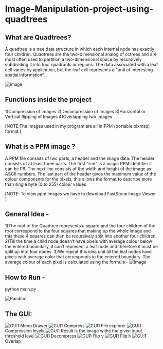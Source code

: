 # Image-Manipulation-project-using-quadtrees

## What are Quadtrees?
A quadtree is a tree data structure in which each internal node has exactly four children. Quadtrees are the two-dimensional analog of octrees and are most often used to partition a two-dimensional space by recursively subdividing it into four quadrants or regions. The data associated with a leaf cell varies by application, but the leaf cell represents a "unit of interesting spatial information“.


![image](https://user-images.githubusercontent.com/69303551/127506441-b381175f-331c-4222-9afd-1dfc87e59132.png)


## Functions inside the project
1)Compression of Images 
2)Decompression of Images
3)Horizontal or Vertical flipping of Images 
4)Overlapping two Images


[NOTE:The Images used in my program are all in PPM (portable pixmap) format.]


## What is a PPM image ?
A PPM file consists of two parts, a header and the image data. The header consists of at least three parts. The first "line" is a magic PPM identifier it can be P6. The next line consists of the width and height of the image as ASCII numbers. The last part of the header gives the maximum value of the colour components for the pixels, this allows the format to describe more than single byte (0 to 255) colour values. 

[NOTE: To view ppm images we have to download FastStone Image Viewer ]

## General Idea -
1)The root of the Quadtree represents a square and the four children of the root correspond to the four squares that making up the whole image and this these 4 squares can then be recursively split into another four children. 
2)Till the time a child node doesn’t have pixels with average colour below the entered boundary, it can’t represent a leaf node and therefore it must be split up into four nodes. 3)We repeat this idea unit all the leaf nodes have pixels with average color that corresponds to the entered boundary.
The average colour of each pixel is calculated using the formula -
![image](https://user-images.githubusercontent.com/69303551/127506046-e27f9cd1-9c68-47ac-8802-0dc03acb9bdf.png)


## How to Run -

python<version> main.py

![Random](https://github.com/nayansute/Image-Manipulation-using-Quadtree-in-C/blob/master/Screenshot.jpg)
  
  
## The GUI:
![GUI1](https://github.com/nayansute/Image-Manipulation-using-Quadtree-in-C/blob/master/Screenshot.jpg)
  Menu Drawer
![GUI1](https://github.com/nayansute/Image-Manipulation-using-Quadtree-in-C/blob/master/Screenshot.jpg)
  Compress
![GUI1](https://github.com/nayansute/Image-Manipulation-using-Quadtree-in-C/blob/master/Screenshot.jpg)
  File explorer
![GUI1](https://github.com/nayansute/Image-Manipulation-using-Quadtree-in-C/blob/master/Screenshot.jpg)
  Compression levels
![GUI1](https://github.com/nayansute/Image-Manipulation-using-Quadtree-in-C/blob/master/Screenshot.jpg)
  Result is the image withe the given input threshold level
![GUI1](https://github.com/nayansute/Image-Manipulation-using-Quadtree-in-C/blob/master/Screenshot.jpg)
  Decompress
![GUI1](https://github.com/nayansute/Image-Manipulation-using-Quadtree-in-C/blob/master/Screenshot.jpg)
  Flip v
![GUI1](https://github.com/nayansute/Image-Manipulation-using-Quadtree-in-C/blob/master/Screenshot.jpg)
  Flip h
![GUI1](https://github.com/nayansute/Image-Manipulation-using-Quadtree-in-C/blob/master/Screenshot.jpg)
  Overlap
  
